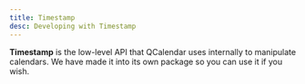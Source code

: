```yaml
---
title: Timestamp
desc: Developing with Timestamp
---
```


**Timestamp** is the low-level API that QCalendar uses internally to manipulate calendars. We have made it into its own package so you can use it if you wish.

<script import>
import TimestampApi from '@quasar/quasar-ui-qcalendar/dist/api/Timestamp.json'
</script>

<MarkdownApi :api="TimestampApi" name="Timestamp"/>
